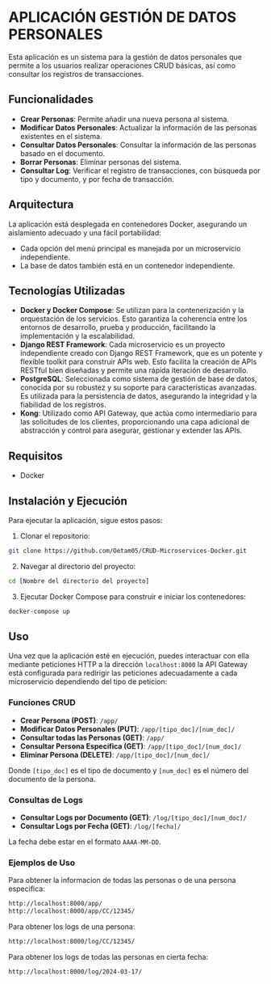 # APLICACIÓN GESTIÓN DE DATOS PERSONALES

Esta aplicación es un sistema para la gestión de datos personales que permite a los usuarios realizar operaciones CRUD básicas, así como consultar los registros de transacciones.

## Funcionalidades

- **Crear Personas**: Permite añadir una nueva persona al sistema.
- **Modificar Datos Personales**: Actualizar la información de las personas existentes en el sistema.
- **Consultar Datos Personales**: Consultar la información de las personas basado en el documento.
- **Borrar Personas**: Eliminar personas del sistema.
- **Consultar Log**: Verificar el registro de transacciones, con búsqueda por tipo y documento, y por fecha de transacción.

## Arquitectura

La aplicación está desplegada en contenedores Docker, asegurando un aislamiento adecuado y una fácil portabilidad:

- Cada opción del menú principal es manejada por un microservicio independiente.
- La base de datos también está en un contenedor independiente.

## Tecnologías Utilizadas

- **Docker y Docker Compose**: Se utilizan para la contenerización y la orquestación de los servicios. Esto garantiza la coherencia entre los entornos de desarrollo, prueba y producción, facilitando la implementación y la escalabilidad.
- **Django REST Framework**: Cada microservicio es un proyecto independiente creado con Django REST Framework, que es un potente y flexible toolkit para construir APIs web. Esto facilita la creación de APIs RESTful bien diseñadas y permite una rápida iteración de desarrollo.
- **PostgreSQL**: Seleccionada como sistema de gestión de base de datos, conocida por su robustez y su soporte para características avanzadas. Es utilizada para la persistencia de datos, asegurando la integridad y la fiabilidad de los registros.
- **Kong**: Utilizado como API Gateway, que actúa como intermediario para las solicitudes de los clientes, proporcionando una capa adicional de abstracción y control para asegurar, gestionar y extender las APIs.

## Requisitos

- Docker

## Instalación y Ejecución

Para ejecutar la aplicación, sigue estos pasos:

1. Clonar el repositorio:
```bash
git clone https://github.com/Oetam05/CRUD-Microservices-Docker.git
```
2. Navegar al directorio del proyecto:
```bash
cd [Nombre del directorio del proyecto]
```
3. Ejecutar Docker Compose para construir e iniciar los contenedores:
```bash
docker-compose up
```
## Uso

Una vez que la aplicación esté en ejecución, puedes interactuar con ella mediante peticiones HTTP a la dirección `localhost:8000` la API Gateway está configurada para redirigir las peticiones adecuadamente a cada microservicio dependiendo del tipo de peticion:

### Funciones CRUD

- **Crear Persona (POST)**: `/app/`
- **Modificar Datos Personales (PUT)**: `/app/[tipo_doc]/[num_doc]/`
- **Consultar todas las Personas (GET)**: `/app/`
- **Consultar Persona Específica (GET)**: `/app/[tipo_doc]/[num_doc]/`
- **Eliminar Persona (DELETE)**: `/app/[tipo_doc]/[num_doc]/`

Donde `[tipo_doc]` es el tipo de documento y `[num_doc]` es el número del documento de la persona.

### Consultas de Logs
- **Consultar Logs por Documento (GET)**: `/log/[tipo_doc]/[num_doc]/`
- **Consultar Logs por Fecha (GET)**: `/log/[fecha]/`

La fecha debe estar en el formato `AAAA-MM-DD`.
### Ejemplos de Uso
Para obtener la informacion de todas las personas o de una persona especifica: 
```bash 
http://localhost:8000/app/
http://localhost:8000/app/CC/12345/
```
Para obtener los logs de una persona:
```bash 
http://localhost:8000/log/CC/12345/
```
Para obtener los logs de todas las personas en cierta fecha:
```bash 
http://localhost:8000/log/2024-03-17/
```

